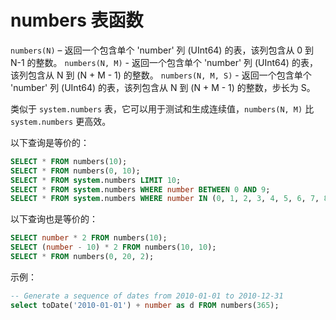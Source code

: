 
# numbers 表函数

`numbers(N)` – 返回一个包含单个 'number' 列 (UInt64) 的表，该列包含从 0 到 N-1 的整数。
`numbers(N, M)` - 返回一个包含单个 'number' 列 (UInt64) 的表，该列包含从 N 到 (N + M - 1) 的整数。
`numbers(N, M, S)` - 返回一个包含单个 'number' 列 (UInt64) 的表，该列包含从 N 到 (N + M - 1) 的整数，步长为 S。

类似于 `system.numbers` 表，它可以用于测试和生成连续值，`numbers(N, M)` 比 `system.numbers` 更高效。

以下查询是等价的：

```sql
SELECT * FROM numbers(10);
SELECT * FROM numbers(0, 10);
SELECT * FROM system.numbers LIMIT 10;
SELECT * FROM system.numbers WHERE number BETWEEN 0 AND 9;
SELECT * FROM system.numbers WHERE number IN (0, 1, 2, 3, 4, 5, 6, 7, 8, 9);
```

以下查询也是等价的：

```sql
SELECT number * 2 FROM numbers(10);
SELECT (number - 10) * 2 FROM numbers(10, 10);
SELECT * FROM numbers(0, 20, 2);
```


示例：

```sql
-- Generate a sequence of dates from 2010-01-01 to 2010-12-31
select toDate('2010-01-01') + number as d FROM numbers(365);
```
